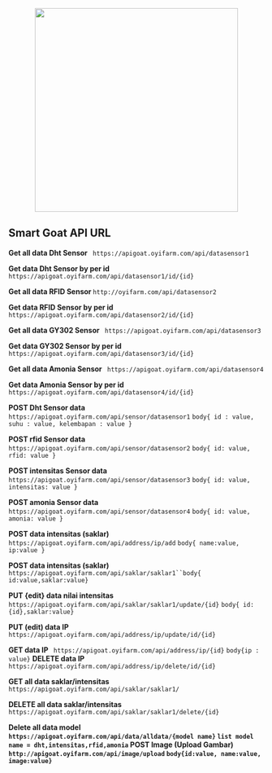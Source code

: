 <p align="center"><a href="https://laravel.com" target="_blank"><img src="https://oyifarm.com/assets/image/logo.png" width="400"></a></p>
<!-- 
<p align="center">
<a href="https://travis-ci.org/laravel/framework"><img src="https://travis-ci.org/laravel/framework.svg" alt="Build Status"></a>
<a href="https://packagist.org/packages/laravel/framework"><img src="https://poser.pugx.org/laravel/framework/d/total.svg" alt="Total Downloads"></a>
<a href="https://packagist.org/packages/laravel/framework"><img src="https://poser.pugx.org/laravel/framework/v/stable.svg" alt="Latest Stable Version"></a>
<a href="https://packagist.org/packages/laravel/framework"><img src="https://poser.pugx.org/laravel/framework/license.svg" alt="License"></a>
</p> -->

## Smart Goat API URL

<b> Get all data Dht Sensor </b>
` https://apigoat.oyifarm.com/api/datasensor1`

<b> Get data Dht Sensor by per id </b>
` https://apigoat.oyifarm.com/api/datasensor1/id/{id}`

<b> Get all data RFID Sensor  </b>
`http://oyifarm.com/api/datasensor2`

<b> Get data RFID Sensor by per id </b>
` https://apigoat.oyifarm.com/api/datasensor2/id/{id}`


<b> Get all data GY302 Sensor </b>
` https://apigoat.oyifarm.com/api/datasensor3`

<b> Get data GY302 Sensor by per id </b>
` https://apigoat.oyifarm.com/api/datasensor3/id/{id}`

<b> Get all data Amonia Sensor </b>
` https://apigoat.oyifarm.com/api/datasensor4`

<b> Get data Amonia Sensor by per id </b>
` https://apigoat.oyifarm.com/api/datasensor4/id/{id}`

<b> POST Dht Sensor data </b>
` https://apigoat.oyifarm.com/api/sensor/datasensor1`
`body{
    id : value,
    suhu : value,
    kelembapan : value
}`


<b> POST rfid Sensor data </b>
`https://apigoat.oyifarm.com/api/sensor/datasensor2`
`
body{
    id: value,
    rfid: value
}
`

<b> POST intensitas Sensor data </b>
` https://apigoat.oyifarm.com/api/sensor/datasensor3`
`
body{
    id: value,
    intensitas: value
}
`


<b> POST amonia Sensor data </b>
` https://apigoat.oyifarm.com/api/sensor/datasensor4`
`
body{
    id: value,
    amonia: value
}
`

<b> POST data intensitas (saklar) </b>
` https://apigoat.oyifarm.com/api/address/ip/add` `body{ name:value, ip:value }`

<b> POST data intensitas (saklar) </b>
` https://apigoat.oyifarm.com/api/saklar/saklar1``body{ id:value,saklar:value}`

<b>PUT {edit} data nilai intensitas</b>
` https://apigoat.oyifarm.com/api/saklar/saklar1/update/{id}` `body{ id:{id},saklar:value}`

<b> PUT (edit) data IP  </b> ` https://apigoat.oyifarm.com/api/address/ip/update/id/{id}`

<b> GET data IP  </b> ` https://apigoat.oyifarm.com/api/address/ip/{id}` `body{ip : value}`
<b> DELETE data IP  </b> ` https://apigoat.oyifarm.com/api/address/ip/delete/id/{id}`

<b> GET all data saklar/intensitas </b> ` https://apigoat.oyifarm.com/api/saklar/saklar1/`

<b> DELETE all data saklar/intensitas </b> ` https://apigoat.oyifarm.com/api/saklar/saklar1/delete/{id}`

<b>Delete all data model<b> ` https://apigoat.oyifarm.com/api/data/alldata/{model name}`
`
list model name = dht,intensitas,rfid,amonia
`
<b>POST Image (Upload Gambar)</b>
`http://apigoat.oyifarm.com/api/image/upload` 
`body{id:value, name:value, image:value}`


<!-- Laravel is a web application framework with expressive, elegant syntax. We believe development must be an enjoyable and creative experience to be truly fulfilling. Laravel takes the pain out of development by easing common tasks used in many web projects, such as:

- [Simple, fast routing engine](https://laravel.com/docs/routing).
- [Powerful dependency injection container](https://laravel.com/docs/container).
- Multiple back-ends for [session](https://laravel.com/docs/session) and [cache](https://laravel.com/docs/cache) storage.
- Expressive, intuitive [database ORM](https://laravel.com/docs/eloquent).
- Database agnostic [schema migrations](https://laravel.com/docs/migrations).
- [Robust background job processing](https://laravel.com/docs/queues).
- [Real-time event broadcasting](https://laravel.com/docs/broadcasting).

Laravel is accessible, powerful, and provides tools required for large, robust applications.

## Learning Laravel

Laravel has the most extensive and thorough [documentation](https://laravel.com/docs) and video tutorial library of all modern web application frameworks, making it a breeze to get started with the framework.

If you don't feel like reading, [Laracasts](https://laracasts.com) can help. Laracasts contains over 1500 video tutorials on a range of topics including Laravel, modern PHP, unit testing, and JavaScript. Boost your skills by digging into our comprehensive video library.

## Laravel Sponsors

We would like to extend our thanks to the following sponsors for funding Laravel development. If you are interested in becoming a sponsor, please visit the Laravel [Patreon page](https://patreon.com/taylorotwell).

### Premium Partners

- **[Vehikl](https://vehikl.com/)**
- **[Tighten Co.](https://tighten.co)**
- **[Kirschbaum Development Group](https://kirschbaumdevelopment.com)**
- **[64 Robots](https://64robots.com)**
- **[Cubet Techno Labs](https://cubettech.com)**
- **[Cyber-Duck](https://cyber-duck.co.uk)**
- **[Many](https://www.many.co.uk)**
- **[Webdock, Fast VPS Hosting](https://www.webdock.io/en)**
- **[DevSquad](https://devsquad.com)**
- **[OP.GG](https://op.gg)**

## Contributing

Thank you for considering contributing to the Laravel framework! The contribution guide can be found in the [Laravel documentation](https://laravel.com/docs/contributions).

## Code of Conduct

In order to ensure that the Laravel community is welcoming to all, please review and abide by the [Code of Conduct](https://laravel.com/docs/contributions#code-of-conduct).

## Security Vulnerabilities

If you discover a security vulnerability within Laravel, please send an e-mail to Taylor Otwell via [taylor@laravel.com](mailto:taylor@laravel.com). All security vulnerabilities will be promptly addressed.

## License

The Laravel framework is open-sourced software licensed under the [MIT license](https://opensource.org/licenses/MIT).
 -->
